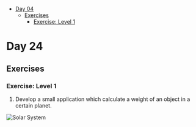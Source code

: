 - [Day 04](#day-04)
  - [Exercises](#exercises)
    - [Exercise: Level 1](#exercise-level-1)

# Day 24

## Exercises

### Exercise: Level 1

1. Develop a small application which calculate a weight of an object in a certain planet. 


![Solar System](./img/dom_min_project_solar_system_day_4.1.gif)
